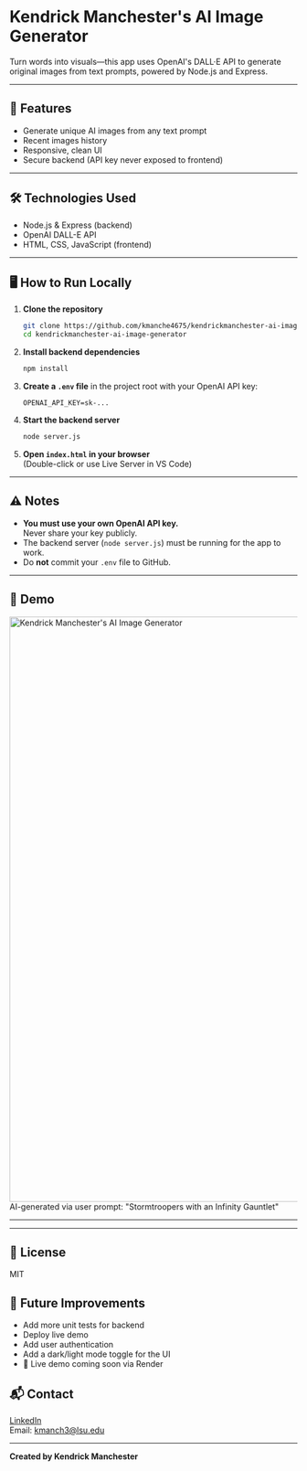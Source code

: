# Kendrick Manchester's AI Image Generator

Turn words into visuals—this app uses OpenAI's DALL·E API to generate original images from text prompts, powered by Node.js and Express.

---

## 🚀 Features

- Generate unique AI images from any text prompt
- Recent images history
- Responsive, clean UI
- Secure backend (API key never exposed to frontend)

---

## 🛠️ Technologies Used

- Node.js & Express (backend)
- OpenAI DALL-E API
- HTML, CSS, JavaScript (frontend)

---

## 🖥️ How to Run Locally

1. **Clone the repository**
   ```sh
   git clone https://github.com/kmanche4675/kendrickmanchester-ai-image-generator.git
   cd kendrickmanchester-ai-image-generator
   ```

2. **Install backend dependencies**
   ```sh
   npm install
   ```

3. **Create a `.env` file** in the project root with your OpenAI API key:
   ```
   OPENAI_API_KEY=sk-...
   ```

4. **Start the backend server**
   ```sh
   node server.js
   ```

5. **Open `index.html` in your browser**  
   (Double-click or use Live Server in VS Code)

---

## ⚠️ Notes

- **You must use your own OpenAI API key.**  
  Never share your key publicly.
- The backend server (`node server.js`) must be running for the app to work.
- Do **not** commit your `.env` file to GitHub.

---

## 📸 Demo

<img width="1024" height="1024" alt="Kendrick Manchester's AI Image Generator" src="https://github.com/user-attachments/assets/5344a9d7-2996-4ae7-b220-6002a0da5c3b" />
AI-generated via user prompt: "Stormtroopers with an Infinity Gauntlet"

---

---

## 📄 License

MIT

## 🌱 Future Improvements

- Add more unit tests for backend
- Deploy live demo
- Add user authentication
- Add a dark/light mode toggle for the UI
- 🔧 Live demo coming soon via Render

## 📬 Contact

[LinkedIn](https://www.linkedin.com/in/kendrick-manchester)  
Email: kmanch3@lsu.edu

---

**Created by Kendrick Manchester**
